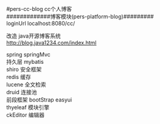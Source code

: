 #pers-cc-blog cc个人博客           
#############博客模块(pers-platform-blog)#########          
loginUrl localhost:8080/cc/     

改造 java开源博客系统 	        
http://blog.java1234.com/index.html   

spring springMvc          
持久层  mybatis            
shiro 安全框架 	         
redis 缓存 	         
lucene 全文检索           
druid 连接池	         
前段框架 bootStrap easyui  
thyeleaf 模块引擎         
ckEditor 编辑器


